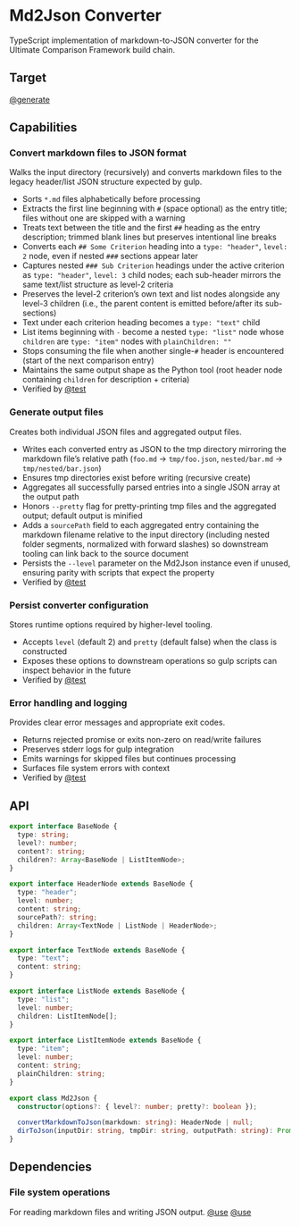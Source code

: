 # Md2Json Converter

TypeScript implementation of markdown-to-JSON converter for the Ultimate Comparison Framework build chain.

## Target

[@generate](../../../lib/md2json/md2json.ts)

## Capabilities

### Convert markdown files to JSON format

 Walks the input directory (recursively) and converts markdown files to the legacy header/list JSON structure expected by gulp.

- Sorts `*.md` files alphabetically before processing
- Extracts the first line beginning with `#` (space optional) as the entry title; files without one are skipped with a warning
- Treats text between the title and the first `##` heading as the entry description; trimmed blank lines but preserves intentional line breaks
- Converts each `## Some Criterion` heading into a `type: "header"`, `level: 2` node, even if nested `###` sections appear later
- Captures nested `### Sub Criterion` headings under the active criterion as `type: "header"`, `level: 3` child nodes; each sub-header mirrors the same text/list structure as level-2 criteria
- Preserves the level-2 criterion’s own text and list nodes alongside any level-3 children (i.e., the parent content is emitted before/after its sub-sections)
- Text under each criterion heading becomes a `type: "text"` child
- List items beginning with `-` become a nested `type: "list"` node whose `children` are `type: "item"` nodes with `plainChildren: ""`
- Stops consuming the file when another single-`#` header is encountered (start of the next comparison entry)
- Maintains the same output shape as the Python tool (root header node containing `children` for description + criteria)
- Verified by [@test](../../../tests/lib/md2json/md2json.converter.spec.ts)

### Generate output files

Creates both individual JSON files and aggregated output files.

- Writes each converted entry as JSON to the tmp directory mirroring the markdown file’s relative path (`foo.md` → `tmp/foo.json`, `nested/bar.md` → `tmp/nested/bar.json`)
- Ensures tmp directories exist before writing (recursive create)
- Aggregates all successfully parsed entries into a single JSON array at the output path
- Honors `--pretty` flag for pretty-printing tmp files and the aggregated output; default output is minified
- Adds a `sourcePath` field to each aggregated entry containing the markdown filename relative to the input directory (including nested folder segments, normalized with forward slashes) so downstream tooling can link back to the source document
- Persists the `--level` parameter on the Md2Json instance even if unused, ensuring parity with scripts that expect the property
- Verified by [@test](../../../tests/lib/md2json/md2json.converter.spec.ts)

### Persist converter configuration

Stores runtime options required by higher-level tooling.

- Accepts `level` (default 2) and `pretty` (default false) when the class is constructed
- Exposes these options to downstream operations so gulp scripts can inspect behavior in the future
- Verified by [@test](../../../tests/lib/md2json/md2json.converter.spec.ts)

### Error handling and logging

Provides clear error messages and appropriate exit codes.

- Returns rejected promise or exits non-zero on read/write failures
- Preserves stderr logs for gulp integration
- Emits warnings for skipped files but continues processing
- Surfaces file system errors with context
- Verified by [@test](../../../tests/lib/md2json/md2json.converter.spec.ts)

## API

```typescript { .api }
export interface BaseNode {
  type: string;
  level?: number;
  content?: string;
  children?: Array<BaseNode | ListItemNode>;
}

export interface HeaderNode extends BaseNode {
  type: "header";
  level: number;
  content: string;
  sourcePath?: string;
  children: Array<TextNode | ListNode | HeaderNode>;
}

export interface TextNode extends BaseNode {
  type: "text";
  content: string;
}

export interface ListNode extends BaseNode {
  type: "list";
  level: number;
  children: ListItemNode[];
}

export interface ListItemNode extends BaseNode {
  type: "item";
  level: number;
  content: string;
  plainChildren: string;
}

export class Md2Json {
  constructor(options?: { level?: number; pretty?: boolean });

  convertMarkdownToJson(markdown: string): HeaderNode | null;
  dirToJson(inputDir: string, tmpDir: string, outputPath: string): Promise<void>;
}
```

## Dependencies

### File system operations

For reading markdown files and writing JSON output.
[@use](fs)
[@use](path)
